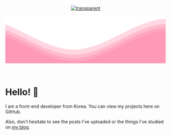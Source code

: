 <br>

<div align="center">
  
   [![transparent](https://capsule-render.vercel.app/api?type=transparent&fontColor=FF78A0A0&text=Yezi's%20Github&height=150&fontSize=55&desc=playground%20of%20projects%20and%20ideas&descAlignY=75&descAlign=70)](https://github.com/art11010/art11010)

</div>

[<img src="https://raw.githubusercontent.com/art11010/art11010/main/waves.svg" width="100%" height="150">](https://github.com/art11010/art11010)

<br>

# Hello! 🎐

I am a front-end developer from Korea. You can view my projects here on GitHub.

Also, don't hesitate to see the posts I've uploaded or the things I've studied on <a href="https://velog.io/@art11010" target="_blank" rel="noopener noreferrer">my blog</a>.

<br>

<!--
https://github.com/matfantinel/matfantinel/blob/master/README.md

<div align="center">

  ![header](https://capsule-render.vercel.app/api?type=Waving&text=YEZI's%20github&fontColor=FFFFFF&fontSize=40&fontAlignY=27&&color=FF78A0&animation=twinkling)

</div>

[![](https://hits.seeyoufarm.com/api/count/incr/badge.svg?url=https%3A%2F%2Fgithub.com%2Fart11010&count_bg=%23FF78A0&title_bg=%23555555&icon=googlefit.svg&icon_color=%23FFFFFF&title=hits&edge_flat=false)](https://github.com/art11010/art11010)

-->
